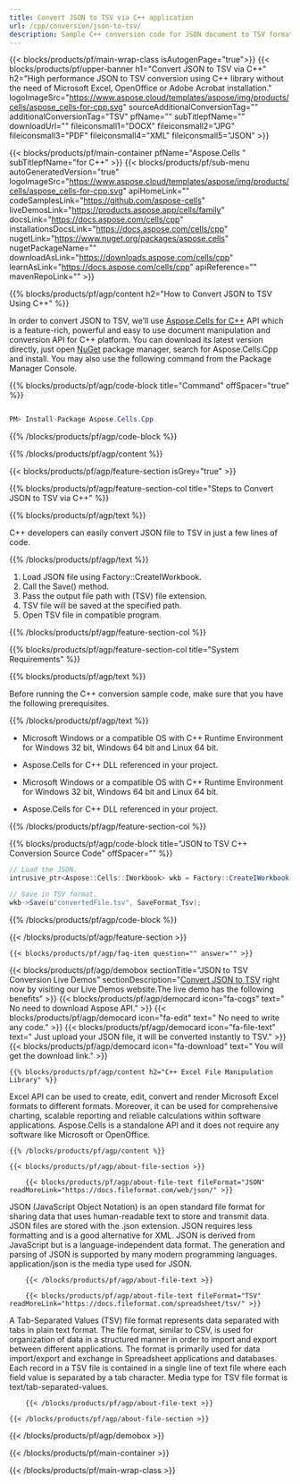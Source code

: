 ```yaml
---
title: Convert JSON to TSV via C++ application 
url: /cpp/conversion/json-to-tsv/ 
description: Sample C++ conversion code for JSON document to TSV format. Programmers can use this source code for batch JSON to TSV conversion within any C++ Application.
---
```


{{< blocks/products/pf/main-wrap-class isAutogenPage="true">}}
{{< blocks/products/pf/upper-banner h1="Convert JSON to TSV via C++" h2="High performance JSON to TSV conversion using C++ library without the need of Microsoft Excel, OpenOffice or Adobe Acrobat installation." logoImageSrc="https://www.aspose.cloud/templates/aspose/img/products/cells/aspose_cells-for-cpp.svg" sourceAdditionalConversionTag="" additionalConversionTag="TSV" pfName="" subTitlepfName="" downloadUrl="" fileiconsmall1="DOCX" fileiconsmall2="JPG" fileiconsmall3="PDF" fileiconsmall4="XML" fileiconsmall5="JSON" >}}

{{< blocks/products/pf/main-container pfName="Aspose.Cells " subTitlepfName="for C++" >}}
{{< blocks/products/pf/sub-menu autoGeneratedVersion="true" logoImageSrc="https://www.aspose.cloud/templates/aspose/img/products/cells/aspose_cells-for-cpp.svg" apiHomeLink="" codeSamplesLink="https://github.com/aspose-cells" liveDemosLink="https://products.aspose.app/cells/family" docsLink="https://docs.aspose.com/cells/cpp" installationsDocsLink="https://docs.aspose.com/cells/cpp" nugetLink="https://www.nuget.org/packages/aspose.cells" nugetPackageName="" downloadAsLink="https://downloads.aspose.com/cells/cpp" learnAsLink="https://docs.aspose.com/cells/cpp" apiReference="" mavenRepoLink="" >}}

{{% blocks/products/pf/agp/content h2="How to Convert JSON to TSV Using C++" %}}

 In order to convert JSON to TSV, we’ll use
 [Aspose.Cells for C++](https://products.aspose.com/cells/cpp) 
 API which is a feature-rich, powerful and easy to use document manipulation and conversion API for C++ platform. You can download its latest version directly, just open
 [NuGet](https://www.nuget.org/packages/aspose.cells) 
 package manager, search for
 Aspose.Cells.Cpp 
 and install. You may also use the following command from the Package Manager Console.

{{% blocks/products/pf/agp/code-block title="Command" offSpacer="true" %}}

```cs

PM> Install-Package Aspose.Cells.Cpp

```

{{% /blocks/products/pf/agp/code-block %}}

{{% /blocks/products/pf/agp/content %}}

{{< blocks/products/pf/agp/feature-section isGrey="true" >}}

{{% blocks/products/pf/agp/feature-section-col title="Steps to Convert JSON to TSV via C++" %}}

{{% blocks/products/pf/agp/text %}}

 C++ developers can easily convert JSON file to TSV in just a few lines of code.

{{% /blocks/products/pf/agp/text %}}

1. Load JSON file using Factory::CreateIWorkbook.
1. Call the Save() method.
1. Pass the output file path with (TSV) file extension.
1. TSV file will be saved at the specified path.
1. Open TSV file in compatible program.


{{% /blocks/products/pf/agp/feature-section-col %}}

{{% blocks/products/pf/agp/feature-section-col title="System Requirements" %}}

{{% blocks/products/pf/agp/text %}}

 Before running the C++ conversion sample code, make sure that you have the following prerequisites.

{{% /blocks/products/pf/agp/text %}}

- Microsoft Windows or a compatible OS with C++ Runtime Environment for Windows 32 bit, Windows 64 bit and Linux 64 bit.
- Aspose.Cells for C++ DLL referenced in your project.

-  Microsoft Windows or a compatible OS with C++ Runtime Environment for Windows 32 bit, Windows 64 bit and Linux 64 bit.
-  Aspose.Cells for C++ DLL referenced in your project.

{{% /blocks/products/pf/agp/feature-section-col %}}

{{% blocks/products/pf/agp/code-block title="JSON to TSV C++ Conversion Source Code" offSpacer="" %}}

```cs
// Load the JSON.
intrusive_ptr<Aspose::Cells::IWorkbook> wkb = Factory::CreateIWorkbook(u"sourceFile.json");

// Save in TSV format.
wkb->Save(u"convertedFile.tsv", SaveFormat_Tsv);

```

{{% /blocks/products/pf/agp/code-block %}}

{{< /blocks/products/pf/agp/feature-section >}}

    {{< blocks/products/pf/agp/faq-item question="" answer="" >}}
 

<!-- aboutfile Starts -->

{{< blocks/products/pf/agp/demobox sectionTitle="JSON to TSV Conversion Live Demos" sectionDescription="[Convert JSON to TSV](https://products.aspose.app/cells/conversion/json-to-tsv) right now by visiting our Live Demos website.The live demo has the following benefits" >}}
        {{< blocks/products/pf/agp/democard icon="fa-cogs" text=" No need to download Aspose API." >}}
        {{< blocks/products/pf/agp/democard icon="fa-edit" text=" No need to write any code." >}}
        {{< blocks/products/pf/agp/democard icon="fa-file-text" text=" Just upload your JSON file, it will be converted instantly to TSV." >}}
        {{< blocks/products/pf/agp/democard icon="fa-download" text=" You will get the download link." >}}

    {{% blocks/products/pf/agp/content h2="C++ Excel File Manipulation Library" %}}

 Excel API can be used to create, edit, convert and render Microsoft Excel formats to different formats. Moreover, it can be used for comprehensive charting, scalable reporting and reliable calculations within software applications. Aspose.Cells is a standalone API and it does not require any software like Microsoft or OpenOffice.  



    {{% /blocks/products/pf/agp/content %}}

    {{< blocks/products/pf/agp/about-file-section >}}

        {{< blocks/products/pf/agp/about-file-text fileFormat="JSON" readMoreLink="https://docs.fileformat.com/web/json/" >}}

JSON (JavaScript Object Notation) is an open standard file format for sharing data that uses human-readable text to store and transmit data. JSON files are stored with the .json extension. JSON requires less formatting and is a good alternative for XML. JSON is derived from JavaScript but is a language-independent data format. The generation and parsing of JSON is supported by many modern programming languages. application/json is the media type used for JSON.

        {{< /blocks/products/pf/agp/about-file-text >}}

        {{< blocks/products/pf/agp/about-file-text fileFormat="TSV" readMoreLink="https://docs.fileformat.com/spreadsheet/tsv/" >}}

A Tab-Separated Values (TSV) file format represents data separated with tabs in plain text format. The file format, similar to CSV, is used for organization of data in a structured manner in order to import and export between different applications. The format is primarily used for data import/export and exchange in Spreadsheet applications and databases. Each record in a TSV file is contained in a single line of text file where each field value is separated by a tab character. Media type for TSV file format is text/tab-separated-values.

        {{< /blocks/products/pf/agp/about-file-text >}}

    {{< /blocks/products/pf/agp/about-file-section >}}

{{< /blocks/products/pf/agp/demobox >}}

<!-- aboutfile Ends -->



{{< /blocks/products/pf/main-container >}}
    
{{< /blocks/products/pf/main-wrap-class >}}
